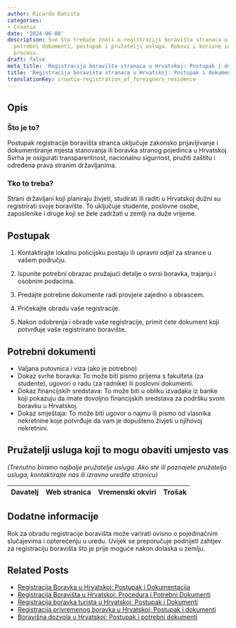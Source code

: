 ```yaml
---
author: Ricardo Batista
categories:
- Croatia
date: '2024-06-08'
description: Sve što trebate znati o registraciji boravišta stranaca u Hrvatskoj,
  potrebni dokumenti, postupak i pružatelji usluga. Rokovi i korisne informacije o
  procesu.
draft: false
meta_title: 'Registracija boravišta stranaca u Hrvatskoj: Postupak i dokumenti'
title: 'Registracija boravišta stranaca u Hrvatskoj: Postupak i dokumenti'
translationKey: croatia-registration_of_foreigners_residence
---
```



## Opis
### Što je to?
Postupak registracije boravišta stranca uključuje zakonsko prijavljivanje i dokumentiranje mjesta stanovanja ili boravka stranog pojedinca u Hrvatskoj. Svrha je osigurati transparentnost, nacionalnu sigurnost, pružiti zaštitu i određena prava stranim državljanima.

### Tko to treba?
Strani državljani koji planiraju živjeti, studirati ili raditi u Hrvatskoj dužni su registrirati svoje boravište. To uključuje studente, poslovne osobe, zaposlenike i druge koji se žele zadržati u zemlji na duže vrijeme.

## Postupak

1. Kontaktirajte lokalnu policijsku postaju ili upravni odjel za strance u vašem području.

2. Ispunite potrebni obrazac pružajući detalje o svrsi boravka, trajanju i osobnim podacima.

3. Predajte potrebne dokumente radi provjere zajedno s obrascem.

4. Pričekajte obradu vaše registracije.

5. Nakon odobrenja i obrade vaše registracije, primit ćete dokument koji potvrđuje vaše registrirano boravište.

## Potrebni dokumenti

- Valjana putovnica i viza (ako je potrebno)
- Dokaz svrhe boravka: To može biti pismo prijema s fakulteta (za studente), ugovori o radu (za radnike) ili poslovni dokumenti.
- Dokaz financijskih sredstava: To može biti u obliku izvadaka iz banke koji pokazuju da imate dovoljno financijskih sredstava za podršku svom boravku u Hrvatskoj.
- Dokaz smještaja: To može biti ugovor o najmu ili pismo od vlasnika nekretnine koje potvrđuje da vam je dopušteno živjeti u njihovoj nekretnini.

## Pružatelji usluga koji to mogu obaviti umjesto vas

_(Trenutno biramo najbolje pružatelje usluga. Ako ste ili poznajete pružatelja usluga, kontaktirajte nas ili izravno uredite stranicu)_

| Davatelj | Web stranica | Vremenski okviri | Trošak |
| --------------- | --------------- | :-------------: | :-------------: |

## Dodatne informacije
Rok za obradu registracije boravišta može varirati ovisno o pojedinačnim slučajevima i opterećenju u uredu. Uvijek se preporučuje podnijeti zahtjev za registraciju boravišta što je prije moguće nakon dolaska u zemlju.
## Related Posts

- [Registracija Boravka u Hrvatskoj: Postupak i Dokumentacija](https://tramitit.com/hr/guides/croatia/prijava_boravka_pri_ulasku_u_zemlju/)
- [Registracija Boravišta u Hrvatskoj: Procedura i Potrebni Dokumenti](https://tramitit.com/hr/guides/croatia/prijava_prebivalista/)
- [Registracija boravka turista u Hrvatskoj: Postupak i Dokumenti](https://tramitit.com/hr/guides/croatia/prijava_boravka_turista/)
- [Registracija privremenog boravka u Hrvatskoj: Postupak i dokumenti](https://tramitit.com/hr/guides/croatia/prijava_boravista/)
- [Boravišna dozvola u Hrvatskoj: Postupak i potrebni dokumenti](https://tramitit.com/hr/guides/croatia/dobivanje_dozvole_za_useljenje/)